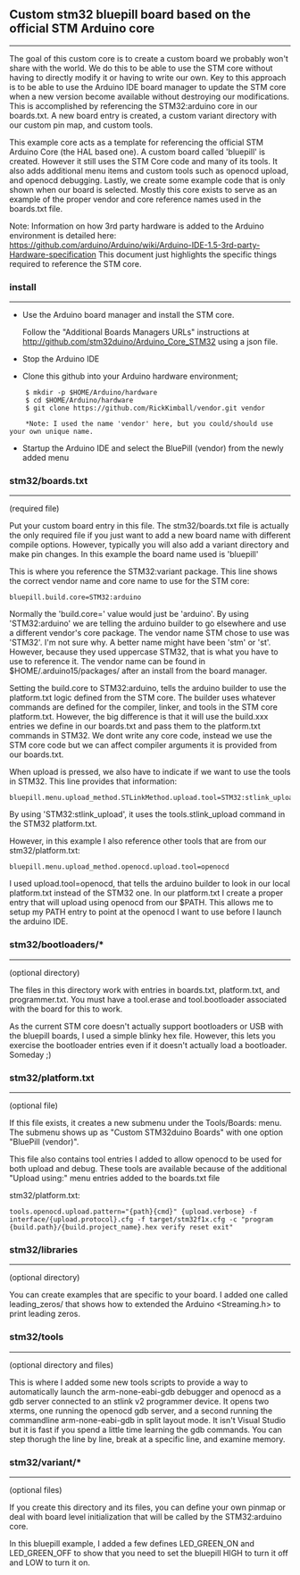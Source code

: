 ## Custom stm32 bluepill board based on the official STM Arduino core
---


The goal of this custom core is to create a custom board we probably won't share with the world. We do this to be able to use the STM core without having to directly modify it or having to write our own. Key to this approach is to be able to use the Arduino IDE board manager to update the STM core when a new version become available without destroying our modifications.  This is accomplished by referencing the STM32:arduino core in our boards.txt. A new board entry is created, a custom variant directory with our custom pin map, and custom tools.

This example core acts as a template for referencing the official STM Arduino Core (the HAL based one).  A custom board called 'bluepill' is created. However it still uses the STM Core code and many of its tools. It also adds additional menu items and custom tools such as openocd upload, and openocd debugging. Lastly, we create some example code that is only shown when our board is selected.  Mostly this core exists to serve as an example of the proper vendor and core reference names used in the boards.txt file.

Note: Information on how 3rd party hardware is added to the Arduino environment is detailed here:
https://github.com/arduino/Arduino/wiki/Arduino-IDE-1.5-3rd-party-Hardware-specification
This document just highlights the specific things required to reference the STM core.

### install
---

* Use the Arduino board manager and install the STM core.

    Follow the "Additional Boards Managers URLs" instructions at http://github.com/stm32duino/Arduino_Core_STM32 using a json file.

* Stop the Arduino IDE

- Clone this github into your Arduino hardware environment;

```
    $ mkdir -p $HOME/Arduino/hardware
    $ cd $HOME/Arduino/hardware
    $ git clone https://github.com/RickKimball/vendor.git vendor

    *Note: I used the name 'vendor' here, but you could/should use your own unique name.
```
* Startup the Arduino IDE and select the BluePill (vendor) from
the newly added menu

### stm32/boards.txt
---
(required file)

Put your custom board entry in this file.  The stm32/boards.txt file is actually the only required file if you just want to add a new board name with different compile options. However, typically you will also add a variant directory and make pin changes.  In this example the board name used is 'bluepill'

This is where you reference the STM32:variant package. This line shows the correct vendor name and core name to use for the STM core:
```
bluepill.build.core=STM32:arduino
```
Normally the 'build.core=' value would just be 'arduino'. By using 'STM32:arduino' we are telling the arduino builder to go elsewhere and use a different vendor's core package.  The vendor name STM chose to use was 'STM32'. I'm not sure why. A better name might have been 'stm' or 'st'.  However, because they used uppercase STM32, that is what you have to use to reference it.  The vendor name can be found in $HOME/.arduino15/packages/ after an install from the board manager.

Setting the build.core to STM32:arduino, tells the arduino builder to use the platform.txt logic defined from the STM core. The builder uses whatever commands are defined for the compiler, linker, and tools in the STM core platform.txt. However, the big difference is that it will use the build.xxx entries we define in our boards.txt and pass them to the platform.txt commands in STM32.  We dont write any core code, instead we use the STM core code but we can affect compiler arguments it is provided from our boards.txt.

When upload is pressed, we also have to indicate if we want to use the tools in STM32. This line provides that information:

```
bluepill.menu.upload_method.STLinkMethod.upload.tool=STM32:stlink_upload
```
By using 'STM32:stlink_upload', it uses the tools.stlink_upload command in the STM32 platform.txt.

However, in this example I also reference other tools that are from our stm32/platform.txt:
```
bluepill.menu.upload_method.openocd.upload.tool=openocd
```
I used upload.tool=openocd, that tells the arduino builder to look in our local platform.txt instead of the STM32 one.  In our platform.txt I create a proper entry that will upload using openocd from our $PATH.  This allows me to setup my PATH entry to point at the openocd I want to use before I launch the arduino IDE.

### stm32/bootloaders/*
---
(optional directory)

The files in this directory work with entries in boards.txt, platform.txt, and programmer.txt. You must have a tool.erase and tool.bootloader associated with the board for this to work.

As the current STM core doesn't actually support bootloaders or USB with the bluepill boards, I used a simple blinky hex file. However, this lets you exercise the bootloader entries even if it doesn't actually load a bootloader. Someday ;)

### stm32/platform.txt
---
(optional file)

If this file exists, it creates a new submenu under the Tools/Boards: menu. The submenu shows up as "Custom STM32duino Boards" with one option "BluePill (vendor)".

This file also contains tool entries I added to allow openocd to be used for both upload and debug.  These tools are available because of the additional "Upload using:" menu entries added to the boards.txt file

stm32/platform.txt:
```
tools.openocd.upload.pattern="{path}{cmd}" {upload.verbose} -f interface/{upload.protocol}.cfg -f target/stm32f1x.cfg -c "program {build.path}/{build.project_name}.hex verify reset exit"
```

### stm32/libraries
---
(optional directory)

You can create examples that are specific to your board. I added one called leading_zeros/ that shows how to extended the Arduino <Streaming.h> to print leading zeros.

### stm32/tools
---
(optional directory and files)

This is where I added some new tools scripts to provide a way to automatically launch the arm-none-eabi-gdb debugger and openocd as a gdb server connected to an stlink v2 programmer device.  It opens two xterms, one running the openocd gdb server, and a second running the commandline arm-none-eabi-gdb in split layout mode.  It isn't Visual Studio but it is fast if you spend a little time learning the gdb commands.  You can step thorugh the line by line, break at a specific line, and examine memory.

### stm32/variant/*
---
(optional files)

If you create this directory and its files, you can define your own pinmap or deal with board level initialization that will be called by the STM32:arduino core.

In this bluepill example, I added a few defines LED_GREEN_ON and LED_GREEN_OFF to show that you need to set the bluepill HIGH to turn it off and LOW to turn it on.
